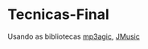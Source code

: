 # Tecnicas-Final

Usando as bibliotecas [mp3agic](https://github.com/mpatric/mp3agic), [JMusic](https://github.com/rcasanovan/JMusic)
